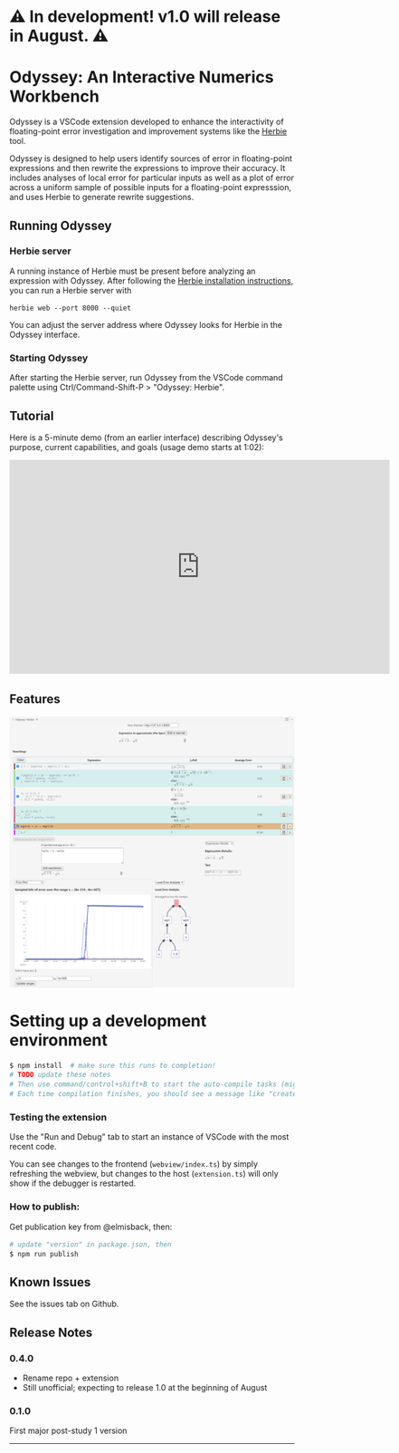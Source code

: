 # ⚠️ In development! v1.0 will release in August. ⚠️

# Odyssey: An Interactive Numerics Workbench

Odyssey is a VSCode extension developed to enhance the interactivity of floating-point error investigation and improvement systems like the [Herbie](https://herbie.uwplse.org/demo/) tool.

Odyssey is designed to help users identify sources of error in floating-point expressions and then rewrite the expressions to improve their accuracy. It includes analyses of local error for particular inputs as well as a plot of error across a uniform sample of possible inputs for a floating-point expresssion, and uses Herbie to generate rewrite suggestions.

## Running Odyssey

### Herbie server
<!-- TODO update to point to binary DL? -->
A running instance of Herbie must be present before analyzing an expression with Odyssey. After following the [Herbie installation instructions](https://herbie.uwplse.org/doc/latest/installing.html), you can run a Herbie server with
```
herbie web --port 8000 --quiet
```
You can adjust the server address where Odyssey looks for Herbie in the Odyssey interface.
<!-- TODO picture? maybe not needed -->

### Starting Odyssey

After starting the Herbie server, run Odyssey from the VSCode command palette using Ctrl/Command-Shift-P > "Odyssey: Herbie".

## Tutorial
<!-- TODO update with current interface, more detailed tutorial -->
Here is a 5-minute demo (from an earlier interface) describing Odyssey's purpose, current capabilities, and goals (usage demo starts at 1:02):
<iframe width="672" height="378" src="https://www.youtube.com/embed/VQnHE7Kzoto?t=62" title="Odyssey" frameborder="0" allow="accelerometer; autoplay; clipboard-write; encrypted-media; gyroscope; picture-in-picture; web-share" allowfullscreen></iframe>

## Features

![The Odyssey interface](images/odyssey-interface.png)

<!-- > Tip: Many popular extensions utilize animations. This is an excellent way to show off your extension! We recommend short, focused animations that are easy to follow. -->


# Setting up a development environment
```bash
$ npm install  # make sure this runs to completion!
# TODO update these notes
# Then use command/control+shift+B to start the auto-compile tasks (might have to rerun the first time...)
# Each time compilation finishes, you should see a message like "created out/webview/bundle.js in 2.5s"
```

### Testing the extension
Use the "Run and Debug" tab to start an instance of VSCode with the most recent code.

You can see changes to the frontend (`webview/index.ts`) by simply refreshing the webview, but changes to the host (`extension.ts`) will only show if the debugger is restarted.

### How to publish:

Get publication key from @elmisback, then:

```bash
# update "version" in package.json, then
$ npm run publish
```

<!-- ## Extension Settings

Include if your extension adds any VS Code settings through the `contributes.configuration` extension point.

For example:

This extension contributes the following settings:

* `myExtension.enable`: enable/disable this extension
* `myExtension.thing`: set to `blah` to do something -->

## Known Issues

See the issues tab on Github.

## Release Notes

### 0.4.0

* Rename repo + extension
* Still unofficial; expecting to release 1.0 at the beginning of August

### 0.1.0

First major post-study 1 version

-----------------------------------------------------------------------------------------------------------
<!-- ## Following extension guidelines

Ensure that you've read through the extensions guidelines and follow the best practices for creating your extension.

* [Extension Guidelines](https://code.visualstudio.com/api/references/extension-guidelines)

## Working with Markdown

**Note:** You can author your README using Visual Studio Code.  Here are some useful editor keyboard shortcuts:

* Split the editor (`Cmd+\` on macOS or `Ctrl+\` on Windows and Linux)
* Toggle preview (`Shift+CMD+V` on macOS or `Shift+Ctrl+V` on Windows and Linux)
* Press `Ctrl+Space` (Windows, Linux, macOS) to see a list of Markdown snippets

### For more information

* [Visual Studio Code's Markdown Support](http://code.visualstudio.com/docs/languages/markdown)
* [Markdown Syntax Reference](https://help.github.com/articles/markdown-basics/) -->
